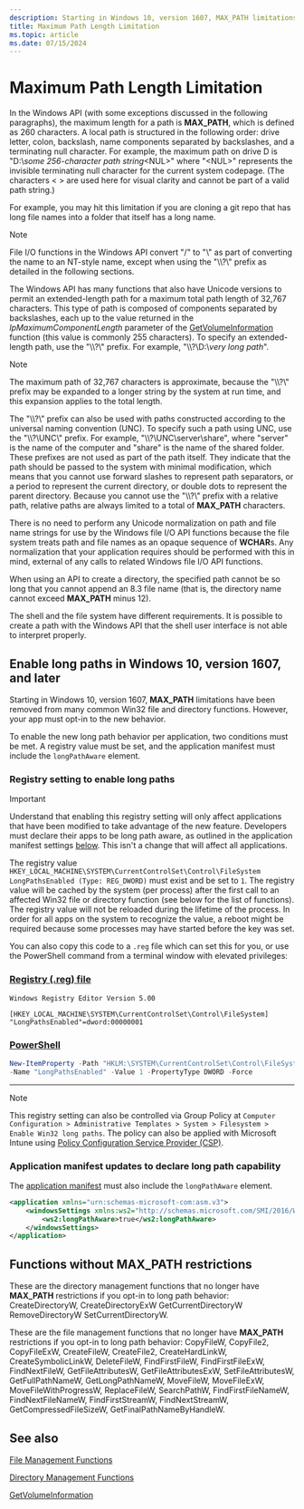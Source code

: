 ```yaml
---
description: Starting in Windows 10, version 1607, MAX_PATH limitations have been removed from many common Win32 file and directory functions. However, your app must opt-in to support the new behavior.
title: Maximum Path Length Limitation
ms.topic: article
ms.date: 07/15/2024
---
```


# Maximum Path Length Limitation

In the Windows API (with some exceptions discussed in the following paragraphs), the maximum length for a path is **MAX_PATH**, which is defined as 260 characters. A local path is structured in the following order: drive letter, colon, backslash, name components separated by backslashes, and a terminating null character. For example, the maximum path on drive D is "D:\\*some 256-character path string*&lt;NUL&gt;" where "&lt;NUL&gt;" represents the invisible terminating null character for the current system codepage. (The characters < > are used here for visual clarity and cannot be part of a valid path string.)

For example, you may hit this limitation if you are cloning a git repo that has long file names into a folder that itself has a long name.

> [!NOTE]
> File I/O functions in the Windows API convert "/" to "\\" as part of converting the name to an NT-style name, except when using the "\\\\?\\" prefix as detailed in the following sections.

The Windows API has many functions that also have Unicode versions to permit an extended-length path for a maximum total path length of 32,767 characters. This type of path is composed of components separated by backslashes, each up to the value returned in the *lpMaximumComponentLength* parameter of the [GetVolumeInformation](/windows/win32/api/FileAPI/nf-fileapi-getvolumeinformationa) function (this value is commonly 255 characters). To specify an extended-length path, use the "\\\\?\\" prefix. For example, "\\\\?\\D:\\*very long path*".

> [!NOTE]
> The maximum path of 32,767 characters is approximate, because the "\\\\?\\" prefix may be expanded to a longer string by the system at run time, and this expansion applies to the total length.

The "\\\\?\\" prefix can also be used with paths constructed according to the universal naming convention (UNC). To specify such a path using UNC, use the "\\\\?\\UNC\\" prefix. For example, "\\\\?\\UNC\\server\\share", where "server" is the name of the computer and "share" is the name of the shared folder. These prefixes are not used as part of the path itself. They indicate that the path should be passed to the system with minimal modification, which means that you cannot use forward slashes to represent path separators, or a period to represent the current directory, or double dots to represent the parent directory. Because you cannot use the "\\\\?\\" prefix with a relative path, relative paths are always limited to a total of **MAX_PATH** characters.

There is no need to perform any Unicode normalization on path and file name strings for use by the Windows file I/O API functions because the file system treats path and file names as an opaque sequence of **WCHAR**s. Any normalization that your application requires should be performed with this in mind, external of any calls to related Windows file I/O API functions.

When using an API to create a directory, the specified path cannot be so long that you cannot append an 8.3 file name (that is, the directory name cannot exceed **MAX_PATH** minus 12).

The shell and the file system have different requirements. It is possible to create a path with the Windows API that the shell user interface is not able to interpret properly.

## Enable long paths in Windows 10, version 1607, and later

Starting in Windows 10, version 1607, **MAX_PATH** limitations have been removed from many common Win32 file and directory functions. However, your app must opt-in to the new behavior.

To enable the new long path behavior per application, two conditions must be met. A registry value must be set, and the application manifest must include the `longPathAware` element.

### Registry setting to enable long paths

> [!IMPORTANT]
> Understand that enabling this registry setting will only affect applications that have been modified to take advantage of the new feature. Developers must declare their apps to be long path aware, as outlined in the application manifest settings [below](#application-manifest-updates-to-declare-long-path-capability). This isn't a change that will affect all applications.

The registry value `HKEY_LOCAL_MACHINE\SYSTEM\CurrentControlSet\Control\FileSystem LongPathsEnabled (Type: REG_DWORD)` must exist and be set to `1`. The registry value will be cached by the system (per process) after the first call to an affected Win32 file or directory function (see below for the list of functions). The registry value will not be reloaded during the lifetime of the process. In order for all apps on the system to recognize the value, a reboot might be required because some processes may have started before the key was set.

You can also copy this code to a `.reg` file which can set this for you, or use the PowerShell command from a terminal window with elevated privileges:

### [Registry (.reg) file](#tab/registry)

```console
Windows Registry Editor Version 5.00

[HKEY_LOCAL_MACHINE\SYSTEM\CurrentControlSet\Control\FileSystem]
"LongPathsEnabled"=dword:00000001
```

### [PowerShell](#tab/powershell)

```powershell
New-ItemProperty -Path "HKLM:\SYSTEM\CurrentControlSet\Control\FileSystem" `
-Name "LongPathsEnabled" -Value 1 -PropertyType DWORD -Force
```

---

> [!NOTE]  
> This registry setting can also be controlled via Group Policy at `Computer Configuration > Administrative Templates > System > Filesystem > Enable Win32 long paths`. The policy can also be applied with Microsoft Intune using [Policy Configuration Service Provider (CSP)](/windows/client-management/mdm/policy-configuration-service-provider).

### Application manifest updates to declare long path capability

The [application manifest](../sbscs/application-manifests.md) must also include the `longPathAware` element.

```XML
<application xmlns="urn:schemas-microsoft-com:asm.v3">
    <windowsSettings xmlns:ws2="http://schemas.microsoft.com/SMI/2016/WindowsSettings">
        <ws2:longPathAware>true</ws2:longPathAware>
    </windowsSettings>
</application>
```

## Functions without MAX_PATH restrictions

These are the directory management functions that no longer have **MAX_PATH** restrictions if you opt-in to long path behavior: CreateDirectoryW, CreateDirectoryExW GetCurrentDirectoryW RemoveDirectoryW SetCurrentDirectoryW.

These are the file management functions that no longer have **MAX_PATH** restrictions if you opt-in to long path behavior: CopyFileW, CopyFile2, CopyFileExW, CreateFileW, CreateFile2, CreateHardLinkW, CreateSymbolicLinkW, DeleteFileW, FindFirstFileW, FindFirstFileExW, FindNextFileW, GetFileAttributesW, GetFileAttributesExW, SetFileAttributesW, GetFullPathNameW, GetLongPathNameW, MoveFileW, MoveFileExW, MoveFileWithProgressW, ReplaceFileW, SearchPathW, FindFirstFileNameW, FindNextFileNameW, FindFirstStreamW, FindNextStreamW, GetCompressedFileSizeW, GetFinalPathNameByHandleW.

## See also

[File Management Functions](file-management-functions.md)

[Directory Management Functions](directory-management-functions.md)

[GetVolumeInformation](/windows/win32/api/FileAPI/nf-fileapi-getvolumeinformationa)
